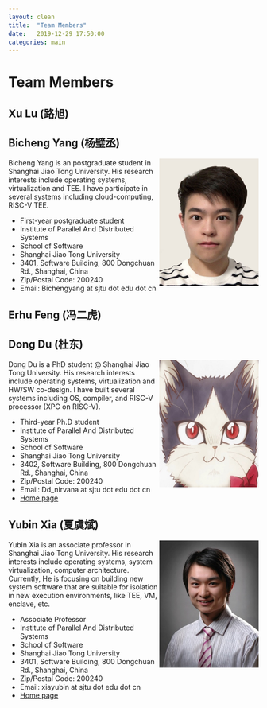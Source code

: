 ```yaml
---
layout: clean 
title:  "Team Members"
date:   2019-12-29 17:50:00
categories: main
---
```


# Team Members 




## Xu Lu (路旭)


## Bicheng Yang (杨璧丞)

<img align="right" width="200" height="256" src="images/bichengyang.jpg"/>

Bicheng Yang is an postgraduate student in Shanghai Jiao Tong University. His research interests include operating systems, virtualization and TEE. I have participate in several systems including cloud-computing, RISC-V TEE.

* First-year postgraduate student
* Institute of Parallel And Distributed Systems
* School of Software
* Shanghai Jiao Tong University
* 3401, Software Building, 800 Dongchuan Rd., Shanghai, China
* Zip/Postal Code: 200240
* Email: Bichengyang at sjtu dot edu dot cn


## Erhu Feng (冯二虎)



## Dong Du (杜东) 

<img align="right" width="200" height="256" src="images/dongd.jpeg"/>


Dong Du is a PhD student @ Shanghai Jiao Tong University. His research interests include operating systems, virtualization and HW/SW co-design. 
I have built several systems including OS, compiler, and RISC-V processor (XPC on RISC-V).


  * Third-year Ph.D student
  * Institute of Parallel And Distributed Systems 
  * School of Software 
  * Shanghai Jiao Tong University 
  * 3402, Software Building, 800 Dongchuan Rd., Shanghai, China 
  * Zip/Postal Code: 200240 
  * Email: Dd_nirvana at sjtu dot edu dot cn
  * [Home page](http://dongd.info)



## Yubin Xia (夏虞斌) 

<img align="right" width="200" height="256" src="images/xyb-small.jpg"/>


Yubin Xia is an associate professor in Shanghai Jiao Tong University. His research interests include operating systems, system virtualization, computer architecture. Currently, He is focusing on building new system software that are suitable for isolation in new execution environments, like TEE, VM, enclave, etc.


  * Associate Professor 
  * Institute of Parallel And Distributed Systems 
  * School of Software 
  * Shanghai Jiao Tong University 
  * 3401, Software Building, 800 Dongchuan Rd., Shanghai, China 
  * Zip/Postal Code: 200240 
  * Email: xiayubin at sjtu dot edu dot cn
  * [Home page](http://ipads.se.sjtu.edu.cn/zh/pub/members/yubin_xia/)